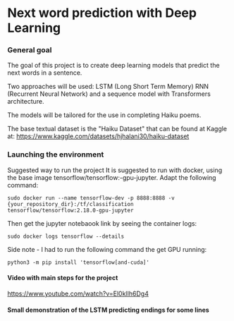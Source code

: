 # Next word prediction with Deep Learning

### General goal
The goal of this project is to create deep learning models that predict the next words in a sentence.

Two approaches will be used: LSTM (Long Short Term Memory) RNN (Recurrent Neural Network) and a sequence model with Transformers architecture.

The models will be tailored for the use in completing Haiku poems.

The base textual dataset is the "Haiku Dataset" that can be found at Kaggle at: https://www.kaggle.com/datasets/hjhalani30/haiku-dataset

### Launching the environment

Suggested way to run the project It is suggested to run with docker, using the base image tensorflow/tensorflow:-gpu-jupyter. Adapt the following command:

`sudo docker run --name tensorflow-dev -p 8888:8888 -v {your_repository_dir}:/tf/classification  tensorflow/tensorflow:2.18.0-gpu-jupyter`

Then get the jupyter notebaook link by seeing the container logs:

`sudo docker logs tensorflow --details`

Side note - I had to run the following command the get GPU running:

`python3 -m pip install 'tensorflow[and-cuda]'`


#### Video with main steps for the project

https://www.youtube.com/watch?v=El0klIh6Dg4

#### Small demonstration of the LSTM predicting endings for some lines
